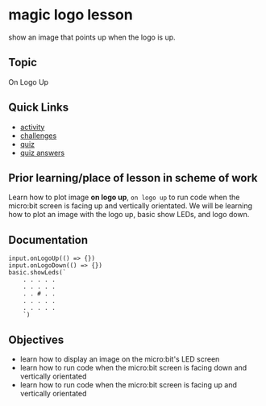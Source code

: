# magic logo lesson

show an image that points up when the logo is up.



## Topic

On Logo Up

## Quick Links

* [activity](/lessons/magic-logo/activity)
* [challenges](/lessons/magic-logo/challenges)
* [quiz](/lessons/magic-logo/challenges)
* [quiz answers](/lessons/magic-logo/challenges)

## Prior learning/place of lesson in scheme of work

Learn how to plot image **on logo up**, `on logo up` to run code when the micro:bit screen is facing up and vertically orientated. We will be learning how to plot an image with the logo up, basic show LEDs, and logo down.

## Documentation
```cards
input.onLogoUp(() => {})
input.onLogoDown(() => {})
basic.showLeds(`
    . . . . .
    . . . . .
    . . # . .
    . . . . .
    . . . . .
    `)
```

## Objectives

* learn how to display an image on the micro:bit's LED screen
* learn how to run code when the micro:bit screen is facing down and vertically orientated
* learn how to run code when the micro:bit screen is facing up and vertically orientated

